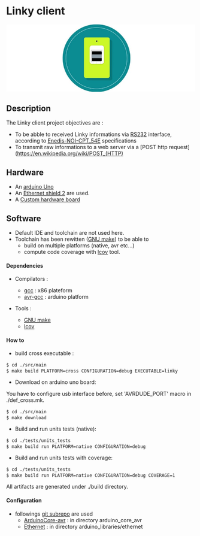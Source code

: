 # Linky client

![Linky client logo](resources/enedis-linky-erdf.jpg)

## Description
The Linky client project objectives are :
 * To be abble to received Linky informations via [RS232](https://en.wikipedia.org/wiki/RS-232) interface,  according to [Enedis-NOI-CPT_54E](resources/Enedis-Linky-NOI-CPT_54E.pdf) specifications
 * To transmit raw informations to a web server via a [POST http request](https://en.wikipedia.org/wiki/POST_(HTTP)
 
## Hardware
 * An [arduino Uno](https://www.arduino.cc/en/Guide/ArduinoUno) 
 * An [Ethernet shield 2](https://www.arduino.cc/en/Guide/ArduinoEthernetShield) are used.
 * A [Custom hardware board](resources/domotique-info-schema.png)

## Software
 * Default IDE and toolchain are not used here.
 * Toolchain has been rewitten ([GNU make](https://www.gnu.org/software/make/manual/make.html)) to be able to 
    * build on multiple platforms (native, avr etc...)
    * compute code coverage with [lcov](https://wiki.documentfoundation.org/Development/Lcov) tool.
   
#### Dependencies
 * Compilators :
    * [gcc](https://gcc.gnu.org/) : x86 plateform
    * [avr-gcc](https://gcc.gnu.org/wiki/avr-gcc) : arduino platform

 * Tools :
    * [GNU make](https://www.gnu.org/software/make/manual/make.html)
    * [lcov](https://wiki.documentfoundation.org/Development/Lcov)

#### How to
 * build cross executable :
 
```shell_session
$ cd ./src/main
$ make build PLATFORM=cross CONFIGURATION=debug EXECUTABLE=linky
```
 * Download on arduino uno board:

You have to configure usb interface before, set 'AVRDUDE_PORT' macro in ./def_cross.mk.

```shell_session
$ cd ./src/main
$ make download
```

 * Build and run units tests (native):

```shell_session
$ cd ./tests/units_tests
$ make build run PLATFORM=native CONFIGURATION=debug

```

 * Build and run units tests with coverage:

```shell_session
$ cd ./tests/units_tests
$ make build run PLATFORM=native CONFIGURATION=debug COVERAGE=1
```

All artifacts are generated under ./build directory.

     
#### Configuration
 * followings [ git subrepo](https://github.com/ingydotnet/git-subrepo) are used
    * [ArduinoCore-avr](https://github.com/arduino/ArduinoCore-avr.git) : in directory arduino_core_avr
    * [Ethernet](https://github.com/arduino-libraries/Ethernet.git) : in directory arduino_libraries/ethernet
